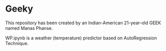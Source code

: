 # Geeky

This repository has been created by an Indian-American 21-year-old GEEK named Manas Phanse.

WP.ipynb is a weather (temperature) predictor based on AutoRegression Technique.

